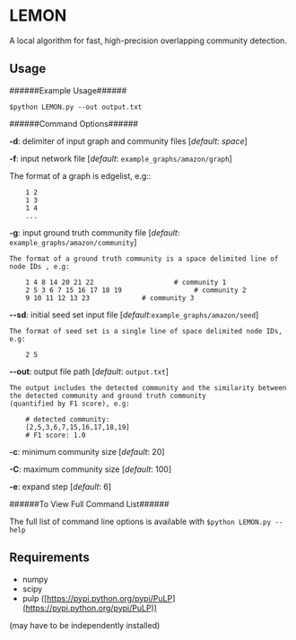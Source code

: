 # LEMON
A local algorithm for fast, high-precision overlapping community detection. 

Usage
-----

######Example Usage######

``$python LEMON.py --out output.txt``

######Command Options######

**-d**: delimiter of input graph and community files [*default: space*]

**-f**:  input network file [*default*: ``example_graphs/amazon/graph``]

  The format of a graph is edgelist, e.g::
  
        1 2
        1 3
        1 4
        ...
**-g**:  input ground truth community file [*default*: ``example_graphs/amazon/community``]

    The format of a ground truth community is a space delimited line of node IDs , e.g:
  
        1 4 8 14 20 21 22                    # community 1
        2 5 3 6 7 15 16 17 18 19                  # community 2
        9 10 11 12 13 23             # community 3

**--sd**: initial seed set input file [*default*:``example_graphs/amazon/seed``]

    The format of seed set is a single line of space delimited node IDs, e.g:
    
        2 5

**--out**: output file path [*default*: ``output.txt``]

    The output includes the detected community and the similarity between the detected community and ground truth community 
    (quantified by F1 score), e.g:

        # detected community:
        [2,5,3,6,7,15,16,17,18,19]
        # F1 score: 1.0

**-c**: minimum community size [*default*: 20]

**-C**: maximum community size [*default*: 100]

**-e**: expand step [*default*: 6]


######To View Full Command List######

The full list of command line options is available with ``$python LEMON.py --help``

Requirements
------------
* numpy
* scipy
* pulp ([https://pypi.python.org/pypi/PuLP](https://pypi.python.org/pypi/PuLP))

(may have to be independently installed) 
